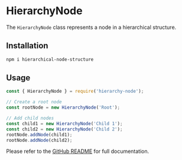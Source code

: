# HierarchyNode

The `HierarchyNode` class represents a node in a hierarchical structure.

## Installation

```bash
npm i hierarchical-node-structure
```

## Usage

```javascript
const { HierarchyNode } = require('hierarchy-node');

// Create a root node
const rootNode = new HierarchyNode('Root');

// Add child nodes
const child1 = new HierarchyNode('Child 1');
const child2 = new HierarchyNode('Child 2');
rootNode.addNode(child1);
rootNode.addNode(child2);
```
Please refer to the [GitHub README](https://github.com/Alkhioz/hierarchical-node-structure#readme) for full documentation.
